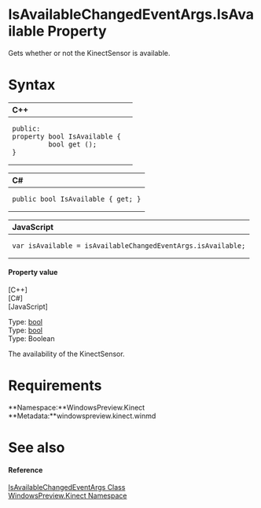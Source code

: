 IsAvailableChangedEventArgs.IsAvailable Property  
================================================  

Gets whether or not the KinectSensor is available. <span id="syntaxSection"></span>

Syntax  
======  

<table>
<colgroup>
<col width="100%" />
</colgroup>
<thead>
<tr class="header">
<th align="left">C++</th>
</tr>
</thead>
<tbody>
<tr class="odd">
<td align="left"><pre><code>public:  
property bool IsAvailable {  
         bool get ();  
}</code></pre></td>
</tr>
</tbody>
</table>

<table>
<colgroup>
<col width="100%" />
</colgroup>
<thead>
<tr class="header">
<th align="left">C#</th>
</tr>
</thead>
<tbody>
<tr class="odd">
<td align="left"><pre><code>public bool IsAvailable { get; }</code></pre></td>
</tr>
</tbody>
</table>

<table>
<colgroup>
<col width="100%" />
</colgroup>
<thead>
<tr class="header">
<th align="left">JavaScript</th>
</tr>
</thead>
<tbody>
<tr class="odd">
<td align="left"><pre><code>var isAvailable = isAvailableChangedEventArgs.isAvailable;</code></pre></td>
</tr>
</tbody>
</table>

<span id="ID4EU"></span>
#### Property value  

[C++]   
 [C\#]   
 [JavaScript]   

Type: [bool](http://msdn.microsoft.com/en-us/library/hh755815.aspx)  
Type: [bool](http://msdn.microsoft.com/en-us/library/system.boolean.aspx)  
Type: Boolean  

The availability of the KinectSensor.  

<span id="requirements"></span>

Requirements  
============  

**Namespace:**WindowsPreview.Kinect  
**Metadata:**windowspreview.kinect.winmd  

<span id="ID4ECB"></span>

See also  
========  

<span id="ID4EEB"></span>
#### Reference  

[IsAvailableChangedEventArgs Class](../../IsAvailableChangedEventA.md)  
 [WindowsPreview.Kinect Namespace](../../../Kinect.md)  



<!--Please do not edit the data in the comment block below.-->
<!--
TOCTitle : IsAvailable Property
RLTitle : IsAvailableChangedEventArgs.IsAvailable Property
KeywordK : IsAvailable property
KeywordK : IsAvailableChangedEventArgs.IsAvailable property
KeywordF : WindowsPreview.Kinect.IsAvailableChangedEventArgs.IsAvailable
KeywordF : IsAvailableChangedEventArgs.IsAvailable
KeywordF : IsAvailable
KeywordF : WindowsPreview.Kinect.IsAvailableChangedEventArgs.IsAvailable
KeywordA : P:WindowsPreview.Kinect.IsAvailableChangedEventArgs.IsAvailable
AssetID : P:WindowsPreview.Kinect.IsAvailableChangedEventArgs.IsAvailable
Locale : en-us
CommunityContent : 1
APIType : Managed
APILocation : windowspreview.kinect.winmd
APIName : WindowsPreview.Kinect.IsAvailableChangedEventArgs.IsAvailable
TargetOS : Windows
TopicType : kbSyntax
DevLang : VB
DevLang : CSharp
DevLang : JavaScript
DevLang : C++
DocSet : K4Wv2
ProjType : K4Wv2Proj
Technology : Kinect for Windows
Product : Kinect for Windows SDK v2
productversion : 20
-->
